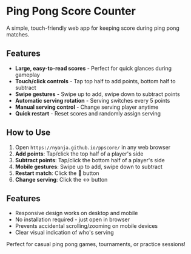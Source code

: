 # Ping Pong Score Counter

A simple, touch-friendly web app for keeping score during ping pong matches.

## Features

- **Large, easy-to-read scores** - Perfect for quick glances during gameplay
- **Touch/click controls** - Tap top half to add points, bottom half to subtract
- **Swipe gestures** - Swipe up to add, swipe down to subtract points
- **Automatic serving rotation** - Serving switches every 5 points
- **Manual serving control** - Change serving player anytime
- **Quick restart** - Reset scores and randomly assign serving

## How to Use

1. Open `https://nyanja.github.io/ppscore/` in any web browser
2. **Add points**: Tap/click the top half of a player's side
3. **Subtract points**: Tap/click the bottom half of a player's side
4. **Mobile gestures**: Swipe up to add, swipe down to subtract
5. **Restart match**: Click the 🔄 button
6. **Change serving**: Click the ↔️ button

## Features

- Responsive design works on desktop and mobile
- No installation required - just open in browser
- Prevents accidental scrolling/zooming on mobile devices
- Clear visual indication of who's serving

Perfect for casual ping pong games, tournaments, or practice sessions!
